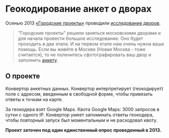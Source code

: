 # Геокодирование анкет о дворах

Осенью 2013 [«Городские проекты»](http://city4people.ru/) проводили [исследование дворов](http://zyalt.livejournal.com/871260.html).

> "Городские проекты" решили заняться московскими дворами и для начала провести большое исследование. Оно будет проходить в два этапа. И на первом этапе нам очень нужна ваша помощь. Если вы живёте в Москве (Новая Москва - тоже считается), то не поленитесь сфотографировать ваш двор и заполнить [анкету](https://docs.google.com/forms/d/1uvfmRFCVQf46DFDCTEhmWtwcj5BZ2Xxrj3psQ72wvkc/viewform).

## О проекте

Конвертор анкетных данных. Конвертор интерпретирует (геокодирует) поле с адресом, введенным в свободной форме, чтобы привязать ответы к точкам на карте.

За геокодера взят Google Maps. Квота Google Maps: 3000 запросов в сутки с одного IP. Конвертор умеет запоминать ответы геокодера, чтобы повторный запуск был моментальным и не расходовал квоту.

**Проект заточен под один единственный опрос проведенный в 2013.**
